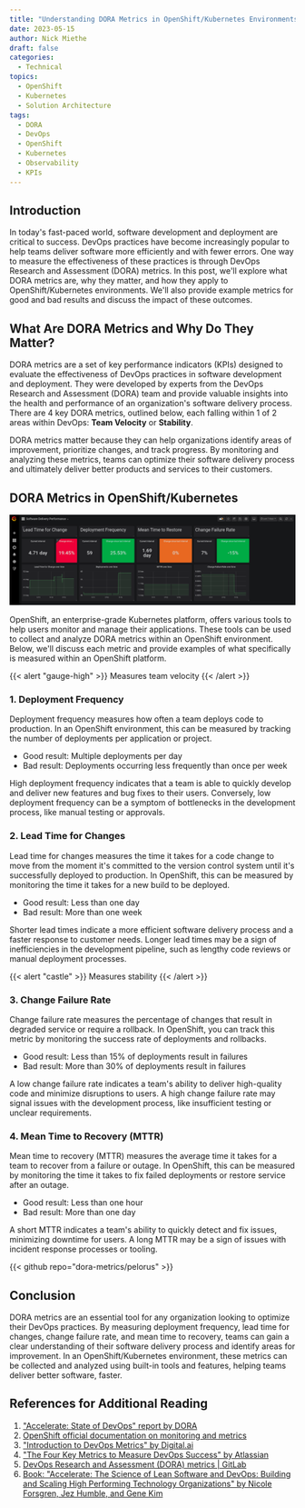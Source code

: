 ```yaml
---
title: "Understanding DORA Metrics in OpenShift/Kubernetes Environments"
date: 2023-05-15
author: Nick Miethe
draft: false
categories:
  - Technical
topics:
  - OpenShift
  - Kubernetes
  - Solution Architecture
tags:
  - DORA
  - DevOps
  - OpenShift
  - Kubernetes
  - Observability
  - KPIs
---
```


## Introduction

In today's fast-paced world, software development and deployment are critical to success. DevOps practices have become increasingly popular to help teams deliver software more efficiently and with fewer errors. One way to measure the effectiveness of these practices is through DevOps Research and Assessment (DORA) metrics. In this post, we'll explore what DORA metrics are, why they matter, and how they apply to OpenShift/Kubernetes environments. We'll also provide example metrics for good and bad results and discuss the impact of these outcomes.

## What Are DORA Metrics and Why Do They Matter?

DORA metrics are a set of key performance indicators (KPIs) designed to evaluate the effectiveness of DevOps practices in software development and deployment. They were developed by experts from the DevOps Research and Assessment (DORA) team and provide valuable insights into the health and performance of an organization's software delivery process. There are 4 key DORA metrics, outlined below, each falling within 1 of 2 areas within DevOps: **Team Velocity** or **Stability**.

DORA metrics matter because they can help organizations identify areas of improvement, prioritize changes, and track progress. By monitoring and analyzing these metrics, teams can optimize their software delivery process and ultimately deliver better products and services to their customers.

## DORA Metrics in OpenShift/Kubernetes

![](sdp-dashboard.png "Pelorus OpenShift Dashboard")

OpenShift, an enterprise-grade Kubernetes platform, offers various tools to help users monitor and manage their applications. These tools can be used to collect and analyze DORA metrics within an OpenShift environment. Below, we'll discuss each metric and provide examples of what specifically is measured within an OpenShift platform.

{{< alert "gauge-high" >}}
Measures team velocity
{{< /alert >}}

### 1. Deployment Frequency

Deployment frequency measures how often a team deploys code to production. In an OpenShift environment, this can be measured by tracking the number of deployments per application or project.

- Good result: Multiple deployments per day
- Bad result: Deployments occurring less frequently than once per week

High deployment frequency indicates that a team is able to quickly develop and deliver new features and bug fixes to their users. Conversely, low deployment frequency can be a symptom of bottlenecks in the development process, like manual testing or approvals.

### 2. Lead Time for Changes

Lead time for changes measures the time it takes for a code change to move from the moment it's committed to the version control system until it's successfully deployed to production. In OpenShift, this can be measured by monitoring the time it takes for a new build to be deployed.

- Good result: Less than one day
- Bad result: More than one week

Shorter lead times indicate a more efficient software delivery process and a faster response to customer needs. Longer lead times may be a sign of inefficiencies in the development pipeline, such as lengthy code reviews or manual deployment processes.

{{< alert "castle" >}}
Measures stability
{{< /alert >}}

### 3. Change Failure Rate

Change failure rate measures the percentage of changes that result in degraded service or require a rollback. In OpenShift, you can track this metric by monitoring the success rate of deployments and rollbacks.

- Good result: Less than 15% of deployments result in failures
- Bad result: More than 30% of deployments result in failures

A low change failure rate indicates a team's ability to deliver high-quality code and minimize disruptions to users. A high change failure rate may signal issues with the development process, like insufficient testing or unclear requirements.

### 4. Mean Time to Recovery (MTTR)

Mean time to recovery (MTTR) measures the average time it takes for a team to recover from a failure or outage. In OpenShift, this can be measured by monitoring the time it takes to fix failed deployments or restore service after an outage.

- Good result: Less than one hour
- Bad result: More than one day

A short MTTR indicates a team's ability to quickly detect and fix issues, minimizing downtime for users. A long MTTR may be a sign of issues with incident response processes or tooling.

{{< github repo="dora-metrics/pelorus" >}}

## Conclusion

DORA metrics are an essential tool for any organization looking to optimize their DevOps practices. By measuring deployment frequency, lead time for changes, change failure rate, and mean time to recovery, teams can gain a clear understanding of their software delivery process and identify areas for improvement. In an OpenShift/Kubernetes environment, these metrics can be collected and analyzed using built-in tools and features, helping teams deliver better software, faster.

## References for Additional Reading

1. ["Accelerate: State of DevOps" report by DORA](https://dora.dev/)
2. [OpenShift official documentation on monitoring and metrics](https://access.redhat.com/documentation/en-us/openshift_container_platform/4.12/html/monitoring/index)
3. ["Introduction to DevOps Metrics" by Digital.ai](https://digital.ai/resources/agile-101/devops-metrics)
4. ["The Four Key Metrics to Measure DevOps Success" by Atlassian](https://www.atlassian.com/devops/frameworks/devops-metrics)
5. [DevOps Research and Assessment (DORA) metrics | GitLab](https://docs.gitlab.com/ee/user/analytics/dora_metrics.html)
6. [Book: "Accelerate: The Science of Lean Software and DevOps: Building and Scaling High Performing Technology Organizations" by Nicole Forsgren, Jez Humble, and Gene Kim](https://amzn.to/41IfjjC)
